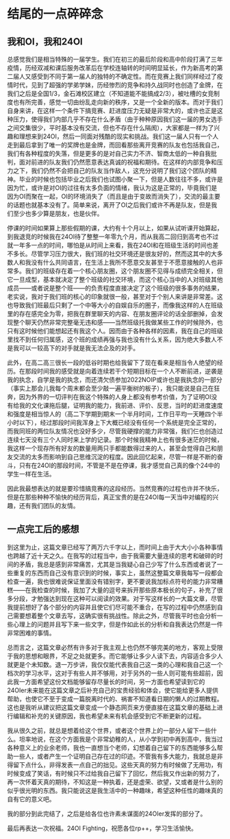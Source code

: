 # 结尾的一点碎碎念
## 我和OI，我和24OI
总感觉我们是相当特殊的一届学生。我们在初三的最后阶段和高中阶段打满了三年疫情，历经双减和课后服务改革后在学校连轴转的时间明显延长，作为新高考的第二届人又感受到不同于第一届人的独特的不确定性。而在竞赛上我们同样经过了疫情时代，见到了超强的学弟学妹，历经惨烈的竞争和持久战同时也创造了金牌，在我们之后是全国1/3，金石滩校区建立（不知道能不能搞成2/3），被吐槽的女竞制度也有所完善，感觉一切由纷乱走向新的秩序，又是一个全新的版本。而对于我们自身来讲，在这样一个条件下搞竞赛、赶进度压力无疑是非常大的，或许也正是这种压力，使得我们内部几乎不存在什么矛盾（由于种种原因我们这一届的男女选手之间交集很少，平时基本没有交流，但也不存在什么隔阂），大家都是一样为了兴趣和理想来到24OI，然后一同面对残酷的现实和挑战。我们这一届人只有一个人走到最后拿到了唯一的奖牌也是金牌，而回看那些离开竞赛的队友也包括我自己，我们有各种程度的失落，但是更多的是对自己实力不济、智商太低的一种自我批判，面对前进的队友我们仍然愿意表达真诚的祝福和期待。在这样的内部竞争和压力之下，我们仍然不会把自己的队友当作敌人，这充分说明了我们这个团队的精神。毕业的时候也包括毕业之后我们也试图小聚一下，但是人数往往不多，或许是因为忙，或许是对OI的过往有太多负面的情绪，我认为这是正常的，毕竟我们是因为OI而聚在一起，OI的环境消失了（而且是由于变故而消失了），交流的最主要的话题也就基本没有了。简单来说，离开了OI之后我们或许不再是队友，但是我们至少也多少算是朋友，也是伙伴。

停课的时间如果算上那些假期的课，大约有十个月以上，如果从试听课开始算起，到我退竞的时候我在24OI待了整整一年零九个月，而从我高二回归到高考也不过就一年多一点的时间，哪怕是从时间上来看，我在24OI和在班级生活的时间也差不多长。尽管学习压力很大，我们班的社交环境还是很友好的，然而这其中的大多数人和我没有什么共同语言，在生活上我所不愿意交友甚至于不愿意接触的人也非常多。我们的班级存在着一个核心朋友圈，这个朋友圈不见得与成绩完全相关，但它一旦成型，基本就决定了整个班级的社交环境，而这个核心当中的人对班级其他成员——或者说是整个班——的负责程度直接决定了这个班级的很多事务的结果，老实说，我对于我们班的核心的印象就很一般，甚至对于个别人来讲是非常差。这也导致我们班最后只剩了一个中等大小的自娱自乐的圈子，而像我这样的人在班级里的存在感完全为零，把我在群里聊天的内容、在朋友圈评论的话全部删掉，会发现整个聊天仍然非常完整毫无违和感——当然班级托我做某些工作的时候除外，也只有这时候他们能想起还有我这个人。因而由于各种各样的因素，我在自己的班级里找不到任何归属感，这个班的成绩再强与我也没有什么关系，因为绝大多数人不是我可以一较高下的对手就是我无法企及的对手。

此外，在高二高三很长一段的低谷时期也给我留下了现在看来是相当令人绝望的经历。在那段时间我的感受就是向着连续若干个短期目标在一个人不断前进，逆袭是我的执念，自学是我的执念，而还清欠债参加2022NOIP或许也是我执念的一部分（事实上那会儿我每个周末都会至少敲一遍平衡树的板子），我只能说是自己在狂奔，因为外界的一切评判在我这个特殊的人身上都没有参考价值，为了证明OI没有给我的文化课拖后腿，证明我的能力，我前进、评价、反思，当时的赶进度速度和强度是相当惊人的（高二下学期到期末一个半月时间，工作日平均一天睡四个半小时以下），经过那段时间我浑身上下大概已经没有任何一个系统是完全正常的，而我同班的两位队友情况也没好多少，尽管我硬撑的能力非常强，我们仨也创造过连续七天没有三个人同时来上学的记录。那个时候我精神上也有很多迷茫的时候，我这样一个现存所有好友的数量用两只手都能数得过来的人，甚至会觉得自己和朋友交流的太多而影响到自己思维沉淀的程度。因此回忆起来，尽管一样是不断的奋斗，只有在24OI的那段时间，不管是不是在停课，我才感觉自己真的像个24中的学生一样在生活。

因此我最想表达的就是要珍惜搞竞赛的这段经历。当然竞赛的过程也许并不快乐，但是在那些种种不愉快的经历背后，真正宝贵的是在24OI每一天当中对编程的兴趣，还有我们团队的友情。

## 一点完工后的感想
到这里为止，这篇文章已经写了两万六千字以上，而时间上由于大大小小各种事情也跨越了近十天之久。在我写的过程当中，由于我需要大量连续的思考和破碎的时间的矛盾，我总是感到非常痛苦，尤其是当我疑心自己少写了什么东西或者说了一些重复的东西而自己没有意识到的时候，事实上，虽然这整篇文章我每写一段都会检查一遍，我也很难说保证里面没有错别字，更不要说我加标点符号的能力非常糟糕——在我检查的时候，我加了大量的逗号来拆开那些原本极长的句子，补充了很多分段，才勉强达到现在这种可以阅读的效果。对于写这样长的一大篇文章，尽管我提前想好了各个部分的内容并且使它们尽可能不重合，在写的过程中仍然感到自己需要想着整个文章去写，这确实很有挑战性。除此之外，尽管我平时也会分析一些心理上的问题并且写下来一些文字，但是作如此长的分析和自我表达仍然是一件非常困难的事情。

总而言之，这篇文章必然有许多对于我主观上也仍然不够完美的地方，客观上受限于我的思想和眼界，不足之处就更多。而它能够让多少人读下去，内容适合多少人就更是个未知数。退一万步讲，我仅仅能代表我自己这一类的心理和我自己这一个档次的学习水平，这对于有些人并不够用，对于另外的一些人则可能有些超前，因此我一方面希望这份文档能够留存尽量长的时间，另一方面也希望读到它的24OIer未来能在这篇文章之后补充自己的宝贵经验和体会，使它能给更多人提供帮助，也使它不至于变成一篇脱离时代的、祸害不知道看日期的懒人的过期教程。这也是我听从建议把这篇文章变成一个静态网页来方便直接在这篇文章的基础上进行编辑和补充的关键原因，我也希望未来有机会感受到它不断更新的过程。

我从很久之前，就总是想着给这个世界，或者这个世界上的一部分人留下一些什么。坦率地说，在这个方面我是个非常幼稚的人，从小学到初中再到高中，我当过各种意义上的业余老师，我也一直想当个老师，幻想着自己留下的东西能够多么帮助一些人，或者产生一个证明自己存在过的印迹。不管我有多大能力，我就总是非得留下点什么，非得发表一点自己的拙见。这些天真的努力有时候做了无用功，有时候变成了笑话，有时候只不过给我自己留下了回忆，然后我又作出新的努力了，再一次怀着天真的期待，不知这是一种执着，还是虚荣、欲望，又或者是什么别的似乎很光明的东西。我只能说这是我生活中的一种趣味，希望这种任性的趣味真的自有它的意义吧。

我的部分到此完结了，之后是给各位也许素未谋面的24OIer发挥的部分了。

最后再表达一次祝福。24OI Fighting，祝愿各位rp++，学习生活愉快。

